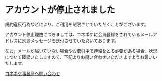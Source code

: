# アカウントが停止されました

規約違反行為などにより、ご利用を制限させていただくことがございます。

アカウント停止理由につきましては、コネポケに会員登録をされているメールアドレスに別途メッセージを送付させていただいております。

なお、メールが届いていない場合やお取引中で連絡をとる必要がある場合、状況について確認いたしますので、下記よりお問い合わせいただきますようお願いいたします。

[コネポケ事務局へ問い合わせ](support@conepoke.com)